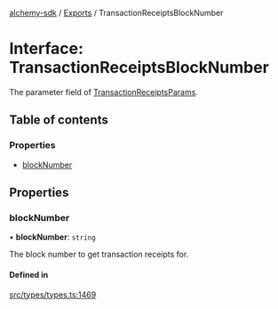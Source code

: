 [alchemy-sdk](../README.md) / [Exports](../modules.md) / TransactionReceiptsBlockNumber

# Interface: TransactionReceiptsBlockNumber

The parameter field of [TransactionReceiptsParams](../modules.md#transactionreceiptsparams).

## Table of contents

### Properties

- [blockNumber](TransactionReceiptsBlockNumber.md#blocknumber)

## Properties

### blockNumber

• **blockNumber**: `string`

The block number to get transaction receipts for.

#### Defined in

[src/types/types.ts:1469](https://github.com/alchemyplatform/alchemy-sdk-js/blob/c7197b9/src/types/types.ts#L1469)
